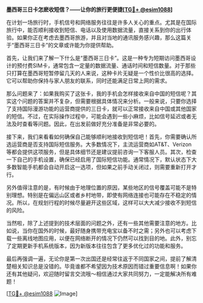 **墨西哥三日卡怎麽收短信？——让你的旅行更便捷[[TG💪+ @esim1088](https://t.me/s/esim1088)]**

在计划一场旅行时，手机信号和网络服务往往是许多人关心的重点。尤其是在国际旅行中，能否顺利接收到短信、电话以及使用数据流量，直接关系到你的出行体验。如果你正在考虑去墨西哥旅游，并且对当地的通讯服务感兴趣，那么这篇关于“墨西哥三日卡”的文章或许能为你提供帮助。

首先，让我们来了解一下什么是“墨西哥三日卡”。这是一种专为短期访问墨西哥设计的预付费SIM卡，通常包含一定量的数据流量、通话时间和短信数量。对于那些只打算在墨西哥短暂停留几天的人来说，这种卡片无疑是一个性价比很高的选择。它可以帮助你保持与家人朋友的联系，同时还能满足日常上网的需求。

那么问题来了：如果我购买了这张卡，我的手机会怎样接收来自中国的短信呢？其实这个问题的答案并不复杂，但需要根据具体情况来分析。一般来说，只要你选择了支持国际漫游功能的运营商提供的三日卡，就可以正常接收来自中国或其他国家的短信。不过，在实际操作过程中，可能会遇到一些小麻烦，比如信号延迟或者无法及时查看等问题。因此，在出发前做好充分准备是非常必要的。

接下来，我们来看看如何确保自己能够顺利地接收到短信吧！首先，你需要确认所选运营商是否支持国际短信服务。大多数情况下，主流运营商如AT&T、Verizon等都会提供这项服务，但是具体细节还是建议提前咨询一下客服人员。其次，检查一下自己的手机设置，确保已经启用了国际短信功能。通常情况下，默认状态下大多数智能手机都会自动开启这一选项，但如果之前手动关闭过，则需要重新打开才行。

另外值得注意的是，有时候由于地理位置的原因，某些地区的信号覆盖可能不是特别理想。特别是在偏远山区或者乡村地带，即使有网络连接也可能存在不稳定的情况。所以，在规划行程的时候尽量避开这些区域，这样可以大大减少接收不到短信的风险。

当然啦，除了上述提到的技术层面的问题之外，还有一些其他需要注意的地方。比如说，当你在国外的时候，最好随身携带充电宝以备不时之需；另外也可以考虑下载一些离线地图应用，以便在网络断开的情况下仍然可以找到目的地。此外，别忘了定期更新手机系统版本，因为新版本往往包含了更多优化过的功能和服务。

最后再强调一遍，无论你是第一次出国还是经常往返于不同国家之间，提前了解清楚相关知识总是没错的。毕竟谁都不希望因为技术原因而错过重要信息啊！如果你还有其他疑问，欢迎随时留言交流哦～相信通过大家共同努力，一定能解决所有难题！

[[TG💪+ @esim1088](https://t.me/s/esim1088) ![Image](https://i.postimg.cc/4NQfJmqS/Snipaste-2025-05-13-00-14-12.png)]